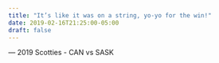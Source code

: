```yaml
---
title: "It’s like it was on a string, yo-yo for the win!"
date: 2019-02-16T21:25:00-05:00
draft: false
---
```

— 2019 Scotties - CAN vs SASK